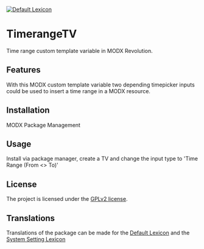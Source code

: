 [![Default Lexicon](https://hosted.weblate.org/widgets/modx-extras/timerangetv/standard/svg-badge.svg)](https://hosted.weblate.org/projects/modx-extras/timerangetv/standard/)

# TimerangeTV

Time range custom template variable in MODX Revolution.

## Features

With this MODX custom template variable two depending timepicker inputs could be
used to insert a time range in a MODX resource.

## Installation

MODX Package Management

## Usage

Install via package manager, create a TV and change the input type to 'Time
Range (From <> To)'

## License

The project is licensed under the [GPLv2 license](https://github.com/Jako/TimerangeTV/blob/master/core/components/timerangetv/docs/license.md).

## Translations

Translations of the package can be made for the [Default Lexicon](https://hosted.weblate.org/projects/modx-extras/timerangetv/standard/) and the [System Setting Lexicon](https://hosted.weblate.org/projects/modx-extras/timerangetv/system-settings/)
